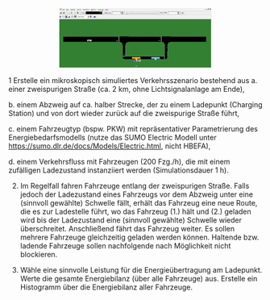 <p align="center">
  <img src="pictures/chargstation.png" width="60%">
</p>
1 Erstelle ein mikroskopisch simuliertes Verkehrsszenario bestehend aus
a. einer zweispurigen Straße (ca. 2 km, ohne Lichtsignalanlage am Ende),

b. einem Abzweig auf ca. halber Strecke, der zu einem Ladepunkt (Charging Station) und von dort wieder zurück auf die zweispurige Straße führt,

c. einem Fahrzeugtyp (bspw. PKW) mit repräsentativer Parametrierung des Energiebedarfsmodells (nutze das SUMO Electric Modell unter https://sumo.dlr.de/docs/Models/Electric.html, nicht HBEFA),

d. einem Verkehrsfluss mit Fahrzeugen (200 Fzg./h), die mit einem zufälligen Ladezustand instanziiert werden (Simulationsdauer 1 h).

2. Im Regelfall fahren Fahrzeuge entlang der zweispurigen Straße. Falls jedoch der Ladezustand eines Fahrzeugs vor dem Abzweig unter eine (sinnvoll gewählte) Schwelle fällt, erhält das Fahrzeug eine neue Route, die es zur Ladestelle führt, wo das Fahrzeug (1.) hält und (2.) geladen wird bis der Ladezustand eine (sinnvoll gewählte) Schwelle wieder überschreitet. Anschließend fährt das Fahrzeug weiter. Es sollen mehrere Fahrzeuge gleichzeitig geladen werden können. Haltende bzw. ladende Fahrzeuge sollen nachfolgende nach Möglichkeit nicht blockieren.

3. Wähle eine sinnvolle Leistung für die Energieübertragung am Ladepunkt. Werte die gesamte Energiebilanz (über alle Fahrzeuge) aus. Erstelle ein Histogramm über die Energiebilanz aller Fahrzeuge.
